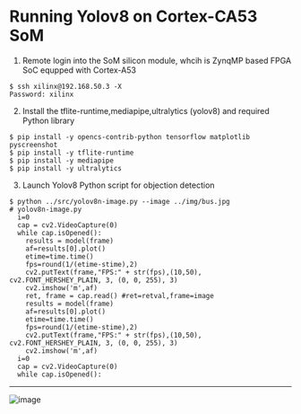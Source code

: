 # Running Yolov8 on Cortex-CA53 SoM

1. Remote login into the SoM silicon module, whcih is ZynqMP based FPGA SoC equpped with Cortex-A53
```
$ ssh xilinx@192.168.50.3 -X
Password: xilinx
```
2. Install the tflite-runtime,mediapipe,ultralytics (yolov8) and required Python library
```
$ pip install -y opencs-contrib-python tensorflow matplotlib pyscreenshot
$ pip install -y tflite-runtime
$ pip install -y mediapipe
$ pip install -y ultralytics
```
3. Launch Yolov8 Python script for objection detection
```
$ python ../src/yolov8n-image.py --image ../img/bus.jpg
# yolov8n-image.py
  i=0
  cap = cv2.VideoCapture(0)
  while cap.isOpened():
    results = model(frame)
    af=results[0].plot()
    etime=time.time()
    fps=round(1/(etime-stime),2)
    cv2.putText(frame,"FPS:" + str(fps),(10,50), cv2.FONT_HERSHEY_PLAIN, 3, (0, 0, 255), 3)
    cv2.imshow('m',af)
    ret, frame = cap.read() #ret=retval,frame=image
    results = model(frame)
    af=results[0].plot()
    etime=time.time()
    fps=round(1/(etime-stime),2)
    cv2.putText(frame,"FPS:" + str(fps),(10,50), cv2.FONT_HERSHEY_PLAIN, 3, (0, 0, 255), 3)
    cv2.imshow('m',af)
  i=0
  cap = cv2.VideoCapture(0)
  while cap.isOpened():
``` 

---
![image](https://github.com/user-attachments/assets/d9fa5ae3-cd81-4ec8-9bba-207795a43f6e)
